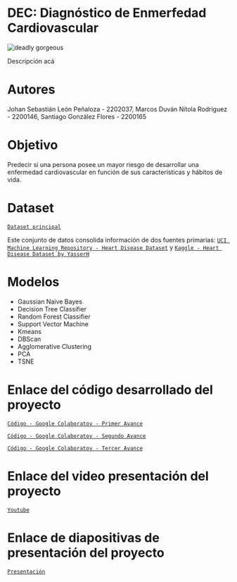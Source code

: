 # DEC: Diagnóstico de Enmerfedad Cardiovascular

![deadly gorgeous](https://github.com/Jslp18/IA1-Project/assets/99308344/5e7eb1d3-77cd-4bd0-a1b7-c1abee9d414a)

Descripción acá

# Autores
Johan Sebastián León Peñaloza - 2202037, Marcos Duván Nítola Rodríguez - 2200146, Santiago González Flores - 2200165

# Objetivo
Predecir si una persona posee un mayor riesgo de desarrollar una enfermedad cardiovascular en función de sus características y hábitos de vida.

# Dataset
[`Dataset principal`](https://www.kaggle.com/datasets/colewelkins/cardiovascular-disease/)

Este conjunto de datos consolida información de dos fuentes primarias: [`UCI Machine Learning Repository - Heart Disease Dataset`](https://archive.ics.uci.edu/dataset/45/heart+disease) y [`Kaggle - Heart Disease Dataset by YasserH`](https://www.kaggle.com/datasets/yasserh/heart-disease-dataset)

# Modelos
- Gaussian Naive Bayes
- Decision Tree Classifier
- Random Forest Classifier
- Support Vector Machine
- Kmeans
- DBScan
- Agglomerative Clustering
- PCA
- TSNE

# Enlace del código desarrollado del proyecto
[`Código - Google Colaboratoy - Primer Avance`](https://colab.research.google.com/drive/1vrjdV1qcNLlw6cZeCmKPKOx86H-XC0WJ?usp=sharing)

[`Código - Google Colaboratoy - Segundo Avance`](https://colab.research.google.com/drive/14YeGaN0bRZD51TNwmaerCS7_P57ukByc?usp=sharing)

[`Código - Google Colaboratoy - Tercer Avance`]()
# Enlace del video presentación del proyecto
[`Youtube`]()
# Enlace de diapositivas de presentación del proyecto
[`Presentación`](https://docs.google.com/presentation/d/1xh3MMtkOKMdcEYhcZkO6IEeDTX8UpV6h6lM_3lOox5E/edit#slide=id.g2a1ce72746a_0_70)
